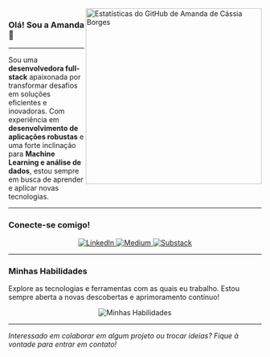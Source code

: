 <img align='right' width="350px" src="https://github-readme-stats.vercel.app/api?username=amandadecassiaborges&show_icons=true&title_color=783c00&text_color=af552e&icon_color=783c00&bg_color=f8efd4&cache_seconds=2300" alt="Estatísticas do GitHub de Amanda de Cássia Borges">

### Olá! Sou a Amanda 👋

---

Sou uma **desenvolvedora full-stack** apaixonada por transformar desafios em soluções eficientes e inovadoras. Com experiência em **desenvolvimento de aplicações robustas** e uma forte inclinação para **Machine Learning e análise de dados**, estou sempre em busca de aprender e aplicar novas tecnologias.

---

### Conecte-se comigo!

<p align="center">
  <a href="https://linkedin.com/in/amandadecassiaborges" target="_blank">
    <img src="https://img.shields.io/badge/-LinkedIn-0A66C2?style=for-the-badge&logo=linkedin&logoColor=white" alt="LinkedIn">
  </a>
  <a href="https://medium.com/@amandaborges" target="_blank">
    <img src="https://img.shields.io/badge/-Medium-000000?style=for-the-badge&logo=medium&logoColor=white" alt="Medium">
  </a>
  <a href="https://substack.com/@amandaborges" target="_blank">
    <img src="https://img.shields.io/badge/-Substack-FF6719?style=for-the-badge&logo=substack&logoColor=white" alt="Substack">
  </a>
</p>

---

### Minhas Habilidades

Explore as tecnologias e ferramentas com as quais eu trabalho. Estou sempre aberta a novas descobertas e aprimoramento contínuo!

<p align="center">
  <img src="https://skillicons.dev/icons?i=python,java,php,laravel,latex,scikitlearn,tensorflow,mysql,postgresql,mongodb,docker,aws,kali&perline=8" alt="Minhas Habilidades">
</p>

---

_Interessado em colaborar em algum projeto ou trocar ideias? Fique à vontade para entrar em contato!_
